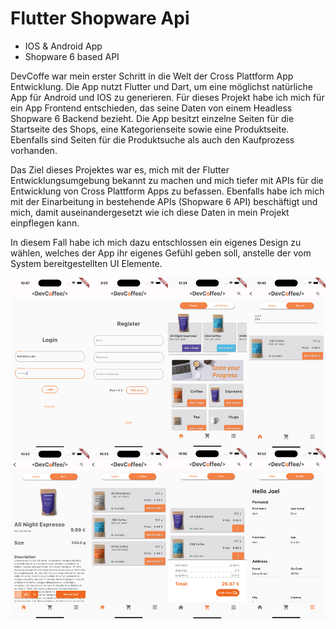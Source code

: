 

# Flutter Shopware Api

- IOS & Android App 
- Shopware 6 based API

DevCoffe war mein erster Schritt in die Welt der Cross Plattform App Entwicklung. Die App nutzt Flutter und Dart, um eine möglichst natürliche App für Android und IOS zu generieren. Für dieses Projekt habe ich mich für ein App Frontend entschieden, das seine Daten von einem Headless Shopware 6 Backend bezieht. Die App besitzt einzelne Seiten für die Startseite des Shops, eine Kategorienseite sowie eine Produktseite. Ebenfalls sind Seiten für die Produktsuche als auch den Kaufprozess vorhanden.

Das Ziel dieses Projektes war es, mich mit der Flutter Entwicklungsumgebung bekannt zu machen und mich tiefer mit APIs für die Entwicklung von Cross Plattform Apps zu befassen. Ebenfalls habe ich mich mit der Einarbeitung in bestehende APIs (Shopware 6 API) beschäftigt und mich, damit auseinandergesetzt wie ich diese Daten in mein Projekt einpflegen kann.

In diesem Fall habe ich mich dazu entschlossen ein eigenes Design zu wählen, welches der App ihr eigenes Gefühl geben soll, anstelle der vom System bereitgestellten UI Elemente.


![Screenshot](./assets/images/screen-shots.png)


